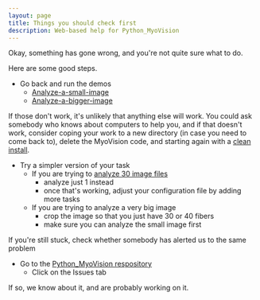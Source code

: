 ```yaml
---
layout: page
title: Things you should check first
description: Web-based help for Python_MyoVision
---
```


Okay, something has gone wrong, and you're not quite sure what to do.

Here are some good steps.

+ Go back and run the demos
  + [Analyze-a-small-image](pages/analyze-a-small-image/analyze-a-small-image.html)
  + [Analyze-a-bigger-image](pages/analyze-a-bigger-image/analyze-a-bigger-image.html)
  
If those don't work, it's unlikely that anything else will work. You could ask somebody who knows about computers to help you, and if that doesn't work, consider coping your work to a new directory (in case you need to come back to), delete the MyoVision code, and starting again with a [clean install](../../how-to-install-myovision/how-to-install-myovision.html).

+ Try a simpler version of your task
  + If you are trying to [analyze 30 image files](../../process-many-images-in-sequence/process-many-images-in-sequence.html)
    + analyze just 1 instead
    + once that's working, adjust your configuration file by adding more tasks
  + If you are trying to analyze a very big image
    + crop the image so that you just have 30 or 40 fibers
    + make sure you can analyze the small image first

If you're still stuck, check whether somebody has alerted us to the same problem

+ Go to the [Python_MyoVision respository](https://github.com/Campbell-Muscle-Lab/Python-MyoVision)
  + Click on the Issues tab

If so, we know about it, and are probably working on it.